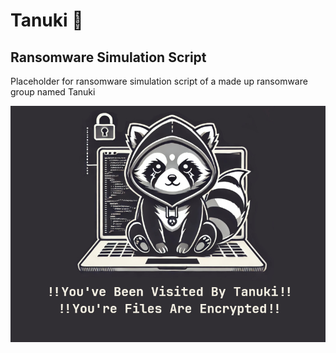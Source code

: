 # Tanuki 🦝
## Ransomware Simulation Script
Placeholder for ransomware simulation script of a made up ransomware group named Tanuki

![screenshot](Tanuki_BG.jpg)
